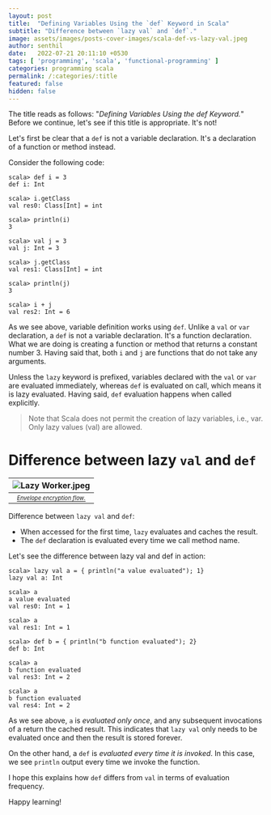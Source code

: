 ```yaml
---
layout: post
title:  "Defining Variables Using the `def` Keyword in Scala"
subtitle: "Difference between `lazy val` and `def`."
image: assets/images/posts-cover-images/scala-def-vs-lazy-val.jpeg
author: senthil
date:   2022-07-21 20:11:10 +0530
tags: [ 'programming', 'scala', 'functional-programming' ]
categories: programming scala
permalink: /:categories/:title
featured: false
hidden: false
---
```


The title reads as follows: "*Defining Variables Using the def Keyword.*" Before we continue, let's see if this title is appropriate. It's not!

Let's first be clear that a `def` is not a variable declaration. It's a declaration of a function or method instead. 

Consider the following code:

```shell
scala> def i = 3
def i: Int

scala> i.getClass
val res0: Class[Int] = int

scala> println(i)
3

scala> val j = 3
val j: Int = 3

scala> j.getClass
val res1: Class[Int] = int

scala> println(j)
3

scala> i + j
val res2: Int = 6
```

As we see above, variable definition works using `def`. Unlike a `val` or `var` declaration, a `def` is not a variable declaration. It's a function declaration. What we are doing is creating a function or method that returns a constant number 3. Having said that, both `i` and `j` are functions that do not take any arguments.

Unless the `lazy` keyword is prefixed, variables declared with the `val` or `var` are evaluated immediately, whereas `def` is evaluated on call, which means it is lazy evaluated. Having said, `def` evaluation happens when called explicitly.

> Note that Scala does not permit the creation of lazy variables, i.e., var. Only lazy values (val) are allowed.

# Difference between lazy `val` and `def`

|![Lazy Worker.jpeg](https://cdn.hashnode.com/res/hashnode/image/upload/v1658412816599/I9I25eUsl.jpeg?auto=compress,format&format=webp)|
|:-:|
|[<sub><sup>*Envelope encryption flow.*</sup></sub>](https://www.freepik.com/free-vector/two-office-workers-looking-sleepy-colleagues-exhausted-employee-sleeping-workplace-flat-vector-illustration-lazy-worker-burnout_10173989.htm)|

Difference between `lazy val` and `def`:
- When accessed for the first time,  `lazy` evaluates and caches the result.
- The `def` declaration is evaluated every time we call method name.

Let's see the difference between lazy val and def in action:

```shell
scala> lazy val a = { println("a value evaluated"); 1}
lazy val a: Int

scala> a
a value evaluated
val res0: Int = 1

scala> a
val res1: Int = 1

scala> def b = { println("b function evaluated"); 2}
def b: Int

scala> a
b function evaluated
val res3: Int = 2

scala> a
b function evaluated
val res4: Int = 2
```

As we see above, `a` is *evaluated only once*, and any subsequent invocations of a return the cached result. This indicates that `lazy val` only needs to be evaluated once and then the result is stored forever.

On the other hand, a `def` is *evaluated every time it is invoked*. In this case, we see `println` output every time we invoke the function.

I hope this explains how `def` differs from `val` in terms of evaluation frequency.

Happy learning!